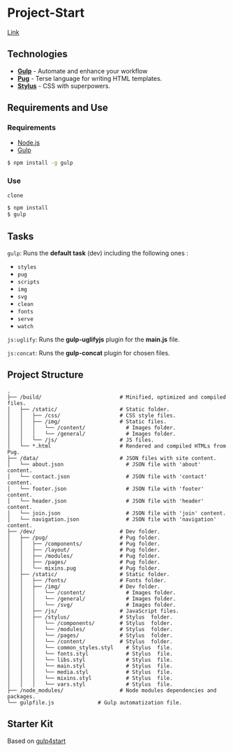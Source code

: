 # Project-Start
[Link](https://marynahapon.github.io/SimpleSinglePage/build/index.html)

## Technologies

- [**Gulp**](http://gulpjs.com) - Automate and enhance your workflow
- [**Pug**](https://pugjs.org) - Terse language for writing HTML templates.
- [**Stylus**](http://stylus-lang.com) - CSS with superpowers.


## Requirements and Use
### Requirements

- [Node.js](https://nodejs.org/en/)
- [Gulp](http://gulpjs.com)

```bash
$ npm install -g gulp
```

### Use

```bash
clone

$ npm install
$ gulp
```

## Tasks

```gulp```: Runs the **default task** (dev) including the following ones :

- ```styles```
- ```pug```
- ```scripts```
- ```img```
- ``svg``
- ``clean``
- ``fonts``
- ``serve``
- ``watch``

```js:uglify```: Runs the **gulp-uglifyjs** plugin for the **main.js** file.

```js:concat```: Runs the **gulp-concat** plugin for chosen files.

## Project Structure

```
.
├── /build/                         # Minified, optimized and compiled files.
│   ├── /static/                    # Static folder.
│   │   ├── /css/                   # CSS style files.
│   │   ├── /img/                   # Static files.
│   │   │   └── /content/             # Images folder.
│   │   │   └── /general/             # Images folder.
│   │   └── /js/                    # JS files.
│   └── *.html                      # Rendered and compiled HTMLs from Pug.
├── /data/                          # JSON files with site content.
│   └── about.json                    # JSON file with 'about' content.
│   └── contact.json                  # JSON file with 'contact' content.
│   └── footer.json                   # JSON file with 'footer' content.
│   └── header.json                   # JSON file with 'header' content.
│   └── join.json                     # JSON file with 'join' content.
│   └── navigation.json               # JSON file with 'navigation' content.
├── /dev/                           # Dev folder.
│   ├── /pug/                       # Pug folder.
│   │   ├── /components/            # Pug folder.
│   │   ├── /layout/                # Pug folder.
│   │   ├── /modules/               # Pug folder.
│   │   ├── /pages/                 # Pug folder.
│   │   └── mixins.pug              # Pug folder.
│   ├── /static/                    # Static folder.
│   │   ├── /fonts/                 # Fonts folder.
│   │   ├── /img/                   # Dev folder.
│   │   │   └── /content/             # Images folder.
│   │   │   └── /general/             # Images folder.
│   │   │   └── /svg/                 # Images folder.
│   │   ├── /js/                    # JavaScript files.
│   │   ├── /stylus/                # Stylus  folder.
│   │   │   └── /components/        # Stylus  folder.
│   │   │   └── /modules/           # Stylus  folder.
│   │   │   └── /pages/             # Stylus  folder.
│   │   │   └── /content/           # Stylus  folder.
│   │   │   └── common_styles.styl    # Stylus  file.
│   │   │   └── fonts.styl            # Stylus  file.
│   │   │   └── libs.styl             # Stylus  file.
│   │   │   └── main.styl             # Stylus  file.
│   │   │   └── media.styl            # Stylus  file.
│   │   │   └── mixins.styl           # Stylus  file.
│   │   │   └── vars.styl             # Stylus  file.
├── /node_modules/                  # Node modules dependencies and packages.
└── gulpfile.js              # Gulp automatization file.
```

##  Starter Kit
Based on [gulp4start](https://github.com/FARCER/gulp4start)